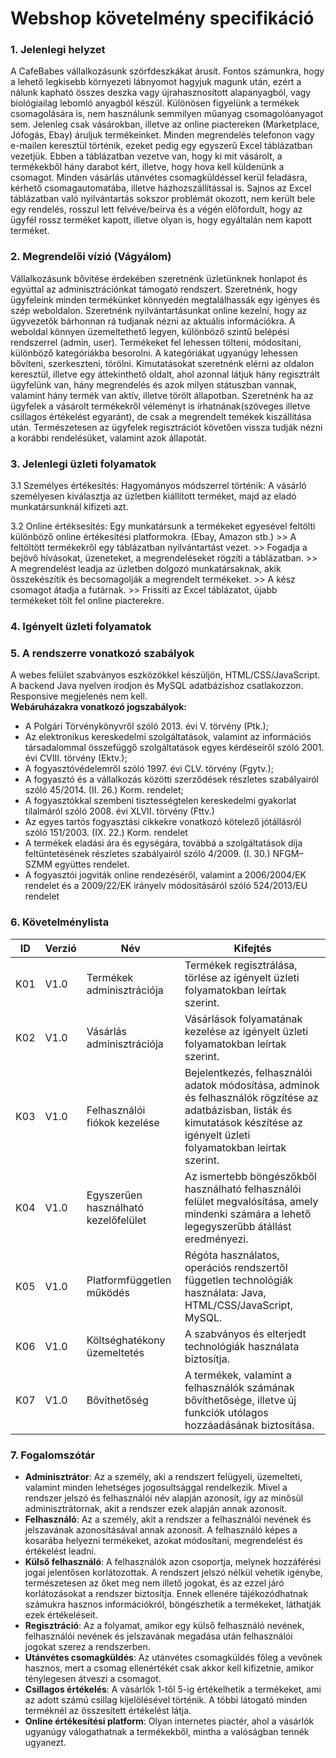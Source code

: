 # Webshop követelmény specifikáció


### 1. Jelenlegi helyzet

A CafeBabes vállalkozásunk szörfdeszkákat árusít. Fontos számunkra, hogy a lehető legkisebb környezeti lábnyomot hagyjuk magunk után, ezért a nálunk kapható összes deszka vagy újrahasznosított alapanyagból, vagy biológiailag lebomló anyagból készül.
Különösen figyelünk a termékek csomagolására is, nem használunk semmilyen műanyag csomagolóanyagot sem. Jelenleg csak vásárokban, illetve az online piactereken (Marketplace, Jófogás, Ebay) áruljuk termékeinket.
Minden megrendelés telefonon vagy e-mailen keresztül történik, ezeket pedig egy egyszerű Excel táblázatban vezetjük. Ebben a táblázatban vezetve van, hogy ki mit vásárolt, a termékekből hány darabot kért, illetve, hogy hova kell küldenünk a csomagot.
Minden vásárlás utánvétes csomagküldéssel kerül feladásra, kérhető csomagautomatába, illetve házhozszállítással is. Sajnos az Excel táblázatban való nyilvántartás sokszor problémát okozott, nem került bele egy rendelés, rosszul lett felvéve/beírva és a végén előfordult, hogy az ügyfél rossz terméket kapott, illetve olyan is, hogy egyáltalán nem kapott terméket.


### 2. Megrendelői vízió (Vágyálom)

Vállalkozásunk bővítése érdekében szeretnénk üzletünknek honlapot és egyúttal az adminisztrációnkat támogató rendszert. Szeretnénk, hogy ügyfeleink minden termékünket könnyedén megtalálhassák egy igényes és szép weboldalon.
Szeretnénk nyilvántartásunkat online kezelni, hogy az ügyvezetők bárhonnan rá tudjanak nézni az aktuális információkra. A weboldal könnyen üzemeltethető legyen, különböző szintű belépési rendszerrel (admin, user). Termékeket fel lehessen tölteni, módosítani, különböző kategóriákba besorolni. 
A kategóriákat ugyanúgy lehessen bővíteni, szerkeszteni, törölni. Kimutatásokat szeretnénk elérni az oldalon keresztül, illetve egy áttekinthető oldalt, ahol azonnal látjuk hány regisztrált ügyfelünk van, hány megrendelés és azok milyen státuszban vannak, valamint hány termék van aktív, illetve törölt állapotban.
Szeretnénk ha az ügyfelek a vásárolt termékekről véleményt is írhatnának(szöveges illetve csillagos értékelést egyaránt), de csak a megrendelt temékek kiszállítása után. Természetesen az ügyfelek regisztrációt követően vissza tudják nézni a korábbi rendelésüket, valamint azok állapotát.


### 3. Jelenlegi üzleti folyamatok

3.1 Személyes értékesítés:
Hagyományos módszerrel történik: A vásárló személyesen kiválasztja az üzletben kiállított terméket, majd az eladó munkatársunknál kifizeti azt.

3.2 Online értéksesítés:
Egy munkatársunk a termékeket egyesével feltölti különböző online értékesítési platformokra. (Ebay, Amazon stb.)
    >> A feltöltött termékekről egy táblázatban nyilvántartást vezet.
        >> Fogadja a bejövő hívásokat, üzeneteket, a megrendeléseket rögzíti a táblázatban.
            >> A megrendelést leadja az üzletben dolgozó munkatársaknak, akik összekészítik és becsomagolják a megrendelt termékeket.
                >> A kész csomagot átadja a futárnak.
                    >> Frissíti az Excel táblázatot, újabb termékeket tölt fel online piacterekre.

### 4. Igényelt üzleti folyamatok


### 5. A rendszerre vonatkozó szabályok

A webes felület szabványos eszközökkel készüljön, HTML/CSS/JavaScript. A backend Java nyelven írodjon és MySQL adatbázishoz csatlakozzon. Responsive megjelenés nem kell.  
**Webáruházakra vonatkozó jogszabályok:**
- A Polgári Törvénykönyvről szóló 2013. évi V. törvény (Ptk.);
- Az elektronikus kereskedelmi szolgáltatások, valamint az információs társadalommal összefüggő szolgáltatások egyes kérdéseiről szóló 2001. évi CVIII. törvény (Ektv.);
- A fogyasztóvédelemről szóló 1997. évi CLV. törvény (Fgytv.);
- A fogyasztó és a vállalkozás közötti szerződések részletes szabályairól szóló 45/2014. (II. 26.) Korm. rendelet;
- A fogyasztókkal szembeni tisztességtelen kereskedelmi gyakorlat tilalmáról szóló 2008. évi XLVII. törvény (Fttv.)
- Az egyes tartós fogyasztási cikkekre vonatkozó kötelező jótállásról szóló 151/2003. (IX. 22.) Korm. rendelet
- A termékek eladási ára és egységára, továbbá a szolgáltatások díja feltüntetésének részletes szabályairól szóló 4/2009. (I. 30.) NFGM–SZMM együttes rendelet.
- A fogyasztói jogviták online rendezéséről, valamint a 2006/2004/EK rendelet és a 2009/22/EK irányelv módosításáról szóló 524/2013/EU rendelet

### 6. Követelménylista

ID|Verzió|Név|Kifejtés
--|------|---|--------
K01|V1.0|Termékek adminisztrációja|Termékek regisztrálása, törlése az igényelt üzleti folyamatokban leírtak szerint.
K02|V1.0|Vásárlás adminisztrációja|Vásárlások folyamatának kezelése az igényelt üzleti folyamatokban leírtak szerint.
K03|V1.0|Felhasználói fiókok kezelése|Bejelentkezés, felhasználói adatok módosítása, adminok és felhasználók rögzítése az adatbázisban, listák és kimutatások készítése az igényelt üzleti folyamatokban leírtak szerint.
K04|V1.0|Egyszerűen használható kezelőfelület|Az ismertebb böngészőkből használható felhasználói felület megvalósítása, amely mindenki számára a lehető legegyszerűbb átállást eredményezi.
K05|V1.0|Platformfüggetlen működés|Régóta használatos, operációs rendszertől független technológiák használata: Java, HTML/CSS/JavaScript, MySQL.
K06|V1.0|Költséghatékony üzemeltetés|A szabványos és elterjedt technológiák használata biztosítja.
K07|V1.0|Bővíthetőség|A termékek, valamint a felhasználók számának bővíthetősége, illetve új funkciók utólagos hozzáadásának biztosítása.

### 7. Fogalomszótár

- **Adminisztrátor**: Az a személy, aki a rendszert felügyeli, üzemelteti, valamint minden lehetséges jogosultsággal rendelkezik. Mivel a rendszer jelszó és felhasználói név alapján azonosít, így az minősül adminisztrátornak, akit a rendszer ezek alapján annak azonosít.
- **Felhasználó**: Az a személy, akit a rendszer a felhasználói nevének és jelszavának azonosításával annak azonosít. A felhasználó képes a kosarába helyezni termékeket, azokat módosítani, megrendelést és értékelést leadni.
- **Külső felhasználó**: A felhasználók azon csoportja, melynek hozzáférési jogai jelentősen korlátozottak. A rendszert jelszó nélkül vehetik igénybe, természetesen az őket meg nem illető jogokat, és az ezzel járó korlátozásokat a rendszer biztosítja. Ennek ellenére tájékozódhatnak számukra hasznos információkról, böngészhetik a termékeket, láthatják ezek értékeléseit.
- **Regisztráció**: Az a folyamat, amikor egy külső felhasználó nevének, felhasználói nevének és jelszavának megadása után felhasználói jogokat szerez a rendszerben.
- **Utánvétes csomagküldés**: Az utánvétes csomagküldés főleg a vevőnek hasznos, mert a csomag ellenértékét csak akkor kell kifizetnie, amikor ténylegesen átveszi a csomagot.
- **Csillagos értékelés**: A vásárlók 1-től 5-ig értékelhetik a termékeket, ami az adott számú csillag kijelölésével történik. A többi látogató minden terméknél az összesített értékelést látja.
- **Online értékesítési platform**: Olyan internetes piactér, ahol a vásárlók ugyanúgy válogathatnak a termékekből, mintha a valóságban tennék ugyanezt.
